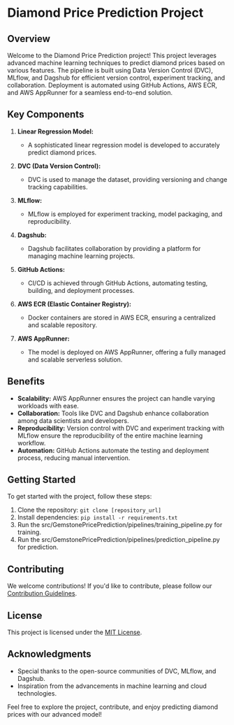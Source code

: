 # Diamond Price Prediction Project

## Overview

Welcome to the Diamond Price Prediction project! This project leverages advanced machine learning techniques to predict diamond prices based on various features. The pipeline is built using Data Version Control (DVC), MLflow, and Dagshub for efficient version control, experiment tracking, and collaboration. Deployment is automated using GitHub Actions, AWS ECR, and AWS AppRunner for a seamless end-to-end solution.

## Key Components

1. **Linear Regression Model:**
   - A sophisticated linear regression model is developed to accurately predict diamond prices.

2. **DVC (Data Version Control):**
   - DVC is used to manage the dataset, providing versioning and change tracking capabilities.

3. **MLflow:**
   - MLflow is employed for experiment tracking, model packaging, and reproducibility.

4. **Dagshub:**
   - Dagshub facilitates collaboration by providing a platform for managing machine learning projects.

5. **GitHub Actions:**
   - CI/CD is achieved through GitHub Actions, automating testing, building, and deployment processes.

6. **AWS ECR (Elastic Container Registry):**
   - Docker containers are stored in AWS ECR, ensuring a centralized and scalable repository.

7. **AWS AppRunner:**
   - The model is deployed on AWS AppRunner, offering a fully managed and scalable serverless solution.

## Benefits

- **Scalability:** AWS AppRunner ensures the project can handle varying workloads with ease.
- **Collaboration:** Tools like DVC and Dagshub enhance collaboration among data scientists and developers.
- **Reproducibility:** Version control with DVC and experiment tracking with MLflow ensure the reproducibility of the entire machine learning workflow.
- **Automation:** GitHub Actions automate the testing and deployment process, reducing manual intervention.

## Getting Started

To get started with the project, follow these steps:

1. Clone the repository: `git clone [repository_url]`
2. Install dependencies: `pip install -r requirements.txt`
3. Run the src/GemstonePricePrediction/pipelines/training_pipeline.py for training.
4. Run the src/GemstonePricePrediction/pipelines/prediction_pipeline.py for prediction.
## Contributing

We welcome contributions! If you'd like to contribute, please follow our [Contribution Guidelines](CONTRIBUTING.md).

## License

This project is licensed under the [MIT License](LICENSE).

## Acknowledgments

- Special thanks to the open-source communities of DVC, MLflow, and Dagshub.
- Inspiration from the advancements in machine learning and cloud technologies.

Feel free to explore the project, contribute, and enjoy predicting diamond prices with our advanced model!
